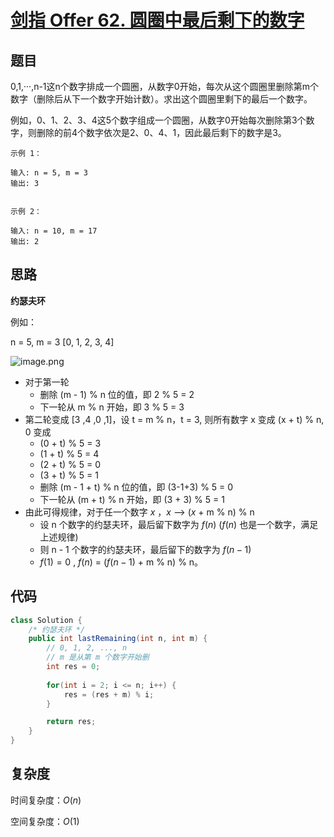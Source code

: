 # [剑指 Offer 62. 圆圈中最后剩下的数字](https://leetcode-cn.com/problems/yuan-quan-zhong-zui-hou-sheng-xia-de-shu-zi-lcof/)

## 题目

0,1,···,n-1这n个数字排成一个圆圈，从数字0开始，每次从这个圆圈里删除第m个数字（删除后从下一个数字开始计数）。求出这个圆圈里剩下的最后一个数字。

例如，0、1、2、3、4这5个数字组成一个圆圈，从数字0开始每次删除第3个数字，则删除的前4个数字依次是2、0、4、1，因此最后剩下的数字是3。

 

```
示例 1：

输入: n = 5, m = 3
输出: 3


示例 2：

输入: n = 10, m = 17
输出: 2
```

## 思路

**约瑟夫环**

例如：

n = 5, m = 3    [0, 1, 2, 3, 4]

![image.png](https://pic.leetcode-cn.com/9dda886441be8d249abb76e35f53f29fd6e780718d4aca2ee3c78f947fb76e75-image.png)

- 对于第一轮
  - 删除 (m - 1) % n 位的值，即 2 % 5 = 2
  - 下一轮从  m % n 开始，即 3 % 5 = 3
- 第二轮变成 [3 ,4 ,0 ,1]，设 t = m % n，t = 3, 则所有数字 x 变成 (x + t) % n,  0 变成 
  - (0 + t) % 5 = 3
  - (1 + t) % 5 = 4
  - (2 + t) % 5 = 0
  - (3 + t) % 5 = 1
  - 删除 (m - 1 + t) % n 位的值，即 (3-1+3) % 5 = 0
  - 下一轮从 (m + t) % n 开始，即 (3 + 3) % 5 = 1
- 由此可得规律，对于任一个数字 $x$ ，$x$ —> ($x$ + m % n) % n
  - 设 n 个数字的约瑟夫环，最后留下数字为 $f(n)$      ($f(n)$ 也是一个数字，满足上述规律)
  - 则 n - 1 个数字的约瑟夫环，最后留下的数字为 $f(n-1)$
  - $f(1) = 0$ ,  $f(n)$ = $(f(n-1)$ + m % n) % n。

## 代码

```java
class Solution {
    /* 约瑟夫环 */
    public int lastRemaining(int n, int m) {
        // 0, 1, 2, ..., n
        // m 是从第 m 个数字开始删
        int res = 0;
        
        for(int i = 2; i <= n; i++) {
            res = (res + m) % i;
        }

        return res;
    }
}
```



## 复杂度

时间复杂度：$O(n)$

空间复杂度：$O(1)$

